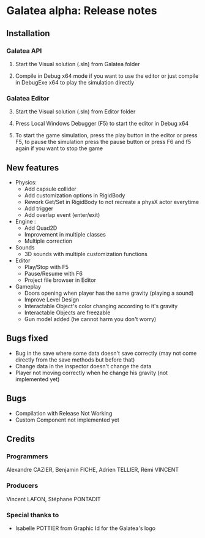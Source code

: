 # Galatea alpha: Release notes

## Installation

### Galatea API

1) Start the Visual solution (.sln) from Galatea folder

2) Compile in Debug x64 mode if you want to use the editor or just compile in DebugExe x64 to play the simulation directly

### Galatea Editor

3) Start the Visual solution (.sln) from Editor folder

4) Press Local Windows Debugger (F5) to start the editor in Debug x64

5) To start the game simulation, press the play button in the editor or press F5, to pause the simulation press the pause button or press F6 and f5 again if you want to stop the game

## New features

- Physics:
  - Add capsule collider
  - Add customization options in RigidBody
  - Rework Get/Set in RigidBody to not recreate a physX actor everytime
  - Add trigger
  - Add overlap event (enter/exit)
- Engine :
  - Add Quad2D
  - Improvement in multiple classes
  - Multiple correction
- Sounds
  - 3D sounds with multiple customization functions
- Editor
  - Play/Stop with F5
  - Pause/Resume with F6
  - Project file browser in Editor
- Gameplay
  - Doors opening when player has the same gravity (playing a sound)
  - Improve Level Design
  - Interactable Object's color changing according to it's gravity
  - Interactable Objects are freezable
  - Gun model added (he cannot harm you don't worry)

## Bugs fixed

- Bug in the save where some data doesn't save correctly (may not come directly from the save methods but before that)
- Change data in the inspector doesn't change the data
- Player not moving correctly when he change his gravity (not implemented yet)

## Bugs

- Compilation with Release Not Working
- Custom Component not implemented yet

## Credits

### Programmers

Alexandre CAZIER, Benjamin FICHE, Adrien TELLIER, Rémi VINCENT

### Producers

Vincent LAFON, Stéphane PONTADIT

### Special thanks to
  - Isabelle POTTIER from Graphic Id for the Galatea's logo
